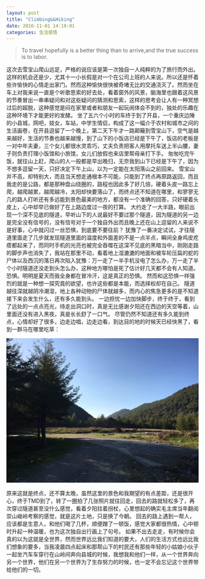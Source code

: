 ```yaml
---  
layout: post  
title: "Climbing&&Hiking"  
date: 2016-11-01 14:19:01  
categories: 生活感悟  
---  
```


>To travel hopefully is a better thing than to arrive,and the true success is to labor.

这次去雪宝山爬山远足，严格的说应该是第一次独自一人纯粹的为了旅行而外出。
这样的机会还是少，尤其十一小长假是对一个在公司上班的人来说。所以还是怀着些许愉快的心情走出家门。然而这种愉快很快被奇堵无比的交通浇灭了。然而坐在车上对我来说一直是个听歌思索的好去处，看着窗外的风景，脑海里也跟着这风景的节奏冒出一串串疑问和对这些疑问的猜测和思索，这样的思考会让人有一种冥想过后的超脱，这种感觉是闷在家里或者和朋友一起玩闹体会不到的，独处的乐趣在这种环境下才能更好的发酵。
坐了五六个小时的车终于到了开县，一个重庆边陲的小县城，网吧，妓女，车站，中学生情侣，构成了这一幅介于农村和城市之间的生活画卷，在开县逗留了一个晚上，第二天下午才一路颠簸到雪宝山下，空气是越来越好，生活的节奏也越来越慢，到了山下的小饭店已经是下午了，饭店的老板是一对中年夫妻，三个女儿都很水灵乖巧，丈夫负责把客人用摩托车送上半山腰，妻子则负责打理小饭馆和小旅馆，女儿们放假也来店里帮母亲打下手。
匆匆吃完午饭，就往山上赶，爬山的人一般都是早出晚归，无奈我到山下已经是下午了，因为不想多逗留一天，只好决定下午上山，以为一定能在太阳落山之前回来。
雪宝山并不高，却特别大，而且当天想走通根本不可能，只能到了终点再原路返回，而且我走的是公路，都是那种盘山绕圈的，路程也因此多了好几倍，硬着头皮一路忘上爬，越爬越累，越爬越冷，太阳却快要落山了，而终点还不知道在哪里，和寥寥无几的路人打听还有多远能到景色最美的地方，都没有一个准确的回答，只好硬着头皮上，心中却早已做好了在上路边度过一夜的打算。
大约走了一大半路，眼前出现一个深不见底的隧道，早听山下的人说最好不要过那个隧道，因为隧道的另一边是完全没有信号的，没有信号对于一个独自外出而且晚上还在山上逗留的人来说不是好事，心中就闪过一丝恐惧，到底要不要往前？
犹豫了一番决定试试，才往隧道里面走了几步就发现隧道里面的温度和外面差的不是一点半点，瞬间全身鸡皮疙瘩都起来了，而同时手机的光亮也被完全吞噬在这深不见底的黑暗当中，刚刚走路的脚步声也消失了，我站在那里不动，看着地上湿漉漉的地面和被车轮压扁的蛇的尸体以及西沉的落日再次陷入犹豫：万一走了一半手机没电了怎么办，万一走了半个小时隧道还没走到头怎么办，这种地方哪怕是死了估计好几天都不会有人知道。
恐惧。明明是夏天而我全身都在冒冷汗，这是真正的恐惧。
然而和这恐惧一样强烈的就是一种想一探究竟的欲望，也许这些都是本能，而选择权却在自己。
隧道越往深就越阴冷潮湿，地上各种动物的尸体就越多，而内心的焦急更多的是不知道接下来会发生什么，还有多久能到头。
一边担忧一边加快脚步，终于终于，看到了远处的一点点亮光，待走出洞口时，真是无比感谢夕阳还在西边的天空等着，山里面还没有进入黑夜，真是长长舒了一口气。
尽管仍然不知道还有多久能到终点，心情却好了很多，边走边唱，边走边看，到达目的地的时候天已经快黑了，看到一群马在哪里吃草：

![](resources/1.jpg)

原来这就是终点，还不算太晚，虽然这里的景色和我期望的有点差距，还是很开心，终于TMD到了，转了一圈拍了几张照片就往回走，回去的路就轻松多了，再次穿过隧道甚至没什么感觉，看着夕阳拄着拐杖，心里想起的确实毛主席当年翻阅崇山峻岭考察的感觉，就是这片土地，只是换了今朝。
回去的路上遇到一帮人，应该都是生意人，和他们喝了几杯，顺便蹭了一顿饭，感觉大家都很热情，心中顿时升起一种温暖，也为这次独自出行画上了句号。
如果不出去走走，有时候你会真的以为这就是全世界，然而世界远比我们知道的要大，人们的生活方式也远比我们想象的要多，当我凌晨四点起床和那帮山下的村民还有那些年轻的小姑娘小伙子一起坐汽车车穿行在山岭间奔向县城的时候，我想我和他们一样，从一个世界奔向另一个世界，他们在另一个世界为了生存努力的时候，也一定不会忘记这个世界带给他们的一切。